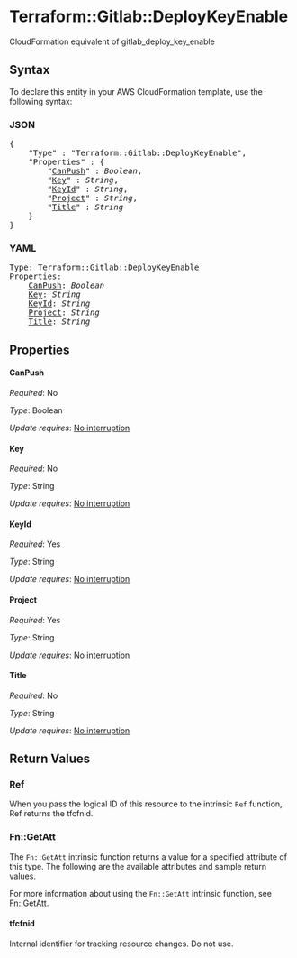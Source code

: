 # Terraform::Gitlab::DeployKeyEnable

CloudFormation equivalent of gitlab_deploy_key_enable

## Syntax

To declare this entity in your AWS CloudFormation template, use the following syntax:

### JSON

<pre>
{
    "Type" : "Terraform::Gitlab::DeployKeyEnable",
    "Properties" : {
        "<a href="#canpush" title="CanPush">CanPush</a>" : <i>Boolean</i>,
        "<a href="#key" title="Key">Key</a>" : <i>String</i>,
        "<a href="#keyid" title="KeyId">KeyId</a>" : <i>String</i>,
        "<a href="#project" title="Project">Project</a>" : <i>String</i>,
        "<a href="#title" title="Title">Title</a>" : <i>String</i>
    }
}
</pre>

### YAML

<pre>
Type: Terraform::Gitlab::DeployKeyEnable
Properties:
    <a href="#canpush" title="CanPush">CanPush</a>: <i>Boolean</i>
    <a href="#key" title="Key">Key</a>: <i>String</i>
    <a href="#keyid" title="KeyId">KeyId</a>: <i>String</i>
    <a href="#project" title="Project">Project</a>: <i>String</i>
    <a href="#title" title="Title">Title</a>: <i>String</i>
</pre>

## Properties

#### CanPush

_Required_: No

_Type_: Boolean

_Update requires_: [No interruption](https://docs.aws.amazon.com/AWSCloudFormation/latest/UserGuide/using-cfn-updating-stacks-update-behaviors.html#update-no-interrupt)

#### Key

_Required_: No

_Type_: String

_Update requires_: [No interruption](https://docs.aws.amazon.com/AWSCloudFormation/latest/UserGuide/using-cfn-updating-stacks-update-behaviors.html#update-no-interrupt)

#### KeyId

_Required_: Yes

_Type_: String

_Update requires_: [No interruption](https://docs.aws.amazon.com/AWSCloudFormation/latest/UserGuide/using-cfn-updating-stacks-update-behaviors.html#update-no-interrupt)

#### Project

_Required_: Yes

_Type_: String

_Update requires_: [No interruption](https://docs.aws.amazon.com/AWSCloudFormation/latest/UserGuide/using-cfn-updating-stacks-update-behaviors.html#update-no-interrupt)

#### Title

_Required_: No

_Type_: String

_Update requires_: [No interruption](https://docs.aws.amazon.com/AWSCloudFormation/latest/UserGuide/using-cfn-updating-stacks-update-behaviors.html#update-no-interrupt)

## Return Values

### Ref

When you pass the logical ID of this resource to the intrinsic `Ref` function, Ref returns the tfcfnid.

### Fn::GetAtt

The `Fn::GetAtt` intrinsic function returns a value for a specified attribute of this type. The following are the available attributes and sample return values.

For more information about using the `Fn::GetAtt` intrinsic function, see [Fn::GetAtt](https://docs.aws.amazon.com/AWSCloudFormation/latest/UserGuide/intrinsic-function-reference-getatt.html).

#### tfcfnid

Internal identifier for tracking resource changes. Do not use.

